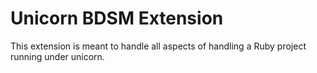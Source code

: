 # Unicorn BDSM Extension

This extension is meant to handle all aspects of handling a Ruby project running
under unicorn.
